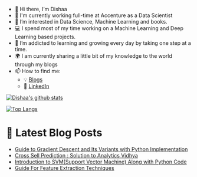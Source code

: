 - 👋 Hi there, I’m Dishaa
- 💼  I'm currently working full-time at Accenture as a Data Scientist
- 👀 I’m interested in Data Science, Machine Learning and books.
- 💻  I spend most of my time working on a Machine Learning and Deep Learning based projects.
- 🌱 I’m addicted to learning and growing every day by taking one step at a time.
- :earth_africa: I am currently sharing a little bit of my knowledge to the world through my blogs
- 📫 How to find me: 
  - :bulb: [Blogs](https://www.analyticsvidhya.com/blog/author/dishaa.agarwal/)
  - :office: [LinkedIn](https://www.linkedin.com/in/dishaa-agarwal-340249196/)




[![Dishaa's github stats](https://github-readme-stats.vercel.app/api?username=dishaaagarwal&count_private=true&show_icons=true&theme=radical&hide_rank=false)](https://github.com/anuraghazra/github-readme-stats)

[![Top Langs](https://github-readme-stats.vercel.app/api/top-langs/?username=dishaaagarwal)](https://github.com/anuraghazra/github-readme-stats)

# 📩 Latest Blog Posts
<!-- BLOG-POST-LIST:START -->
- [Guide to Gradient Descent and Its Variants with Python Implementation](https://www.analyticsvidhya.com/blog/2021/06/guide-to-gradient-descent-and-its-variants-with-python-implementation/)
- [Cross Sell Prediction : Solution to Analytics Vidhya](https://www.analyticsvidhya.com/blog/2021/06/cross-sell-prediction-solution-to-analytics-vidya/)
- [Introduction to SVM&lpar;Support Vector Machine&rpar; Along with Python Code](https://www.analyticsvidhya.com/blog/2021/04/insight-into-svm-support-vector-machine-along-with-code/)
- [Guide For Feature Extraction Techniques](https://www.analyticsvidhya.com/blog/2021/04/guide-for-feature-extraction-techniques/)
<!-- BLOG-POST-LIST:END -->

 
<!-- dishaaagarwal/dishaaagarwal is a ✨ special ✨ repository because its `README.md` (this file) appears on your GitHub profile.
You can click the Preview link to take a look at your changes.
---> 

